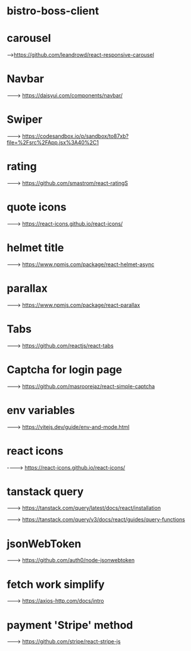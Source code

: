 # bistro-boss-client

# carousel
-->https://github.com/leandrowd/react-responsive-carousel

# Navbar

---> https://daisyui.com/components/navbar/

# Swiper 
 
 ---> https://codesandbox.io/p/sandbox/to87xb?file=%2Fsrc%2FApp.jsx%3A40%2C1

 # rating 

 ---> https://github.com/smastrom/react-ratingS

# quote  icons
 ---> https://react-icons.github.io/react-icons/

 # helmet title

 ---> https://www.npmjs.com/package/react-helmet-async

 # parallax

 ---> https://www.npmjs.com/package/react-parallax

 # Tabs

 ---> https://github.com/reactjs/react-tabs

 # Captcha for login page

 ---> https://github.com/masroorejaz/react-simple-captcha

 # env variables

 ---> https://vitejs.dev/guide/env-and-mode.html

 # react icons 

 ----> https://react-icons.github.io/react-icons/

 # tanstack query

 ---> https://tanstack.com/query/latest/docs/react/installation

 ---> https://tanstack.com/query/v3/docs/react/guides/query-functions

 # jsonWebToken  

 ---> https://github.com/auth0/node-jsonwebtoken

 # fetch work simplify

 ---> https://axios-http.com/docs/intro

 # payment 'Stripe' method
 ---> https://github.com/stripe/react-stripe-js